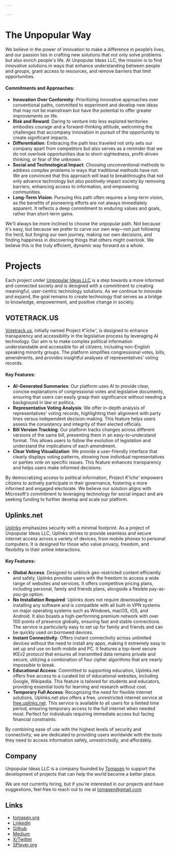 ```yaml
---

---
```


# The Unpopular Way

We believe in the power of innovation to make a difference in people’s lives, and our passion lies in crafting new solutions that not only solve problems but also enrich people's life. At Unpopular Ideas LLC, the mission is to find innovative solutions in ways that enhance understanding between people and groups, grant access to resources, and remove barriers that limit opportunities. 

#### Commitments and Approaches:

- **Innovation Over Conformity**: Prioritizing innovative approaches over conventional paths, committed to experiment and develop new ideas that may not be mainstream but have the potential to offer greater improvements on life.
- **Risk and Reward**: Daring to venture into less explored territories embodies courage and a forward-thinking attitude, welcoming the challenges that accompany innovation in pursuit of the opportunity to create significant impacts.
- **Differentiation**: Embracing the path less traveled not only sets our company apart from competitors but also serves as a reminder that we do not overlook opportunities due to short-sightedness, profit-driven thinking, or fear of the unknown.
- **Social and Technological Impact**: Choosing unconventional methods to address complex problems in ways that traditional methods have not. We are convinced that this approach will lead to breakthroughs that not only advance technology but also positively impact society by removing barriers, enhancing access to information, and empowering communities.
- **Long-Term Vision**: Pursuing this path often requires a long-term vision, as the benefits of pioneering efforts are not always immediately apparent. It reflects a deep commitment to enduring values and goals, rather than short-term gains.

We'll always be more inclined to choose the unpopular path. Not because it's easy, but because we prefer to carve our own way—not just following the herd, but forging our own journey, making our own decisions, and finding happiness in discovering things that others might overlook. We believe this is the truly efficient, dynamic way forward as a whole.

# Projects

Each project under [Unpopular Ideas LLC](https://upop.io) is a step towards a more informed and connected society and is designed with a commitment to creating meaningful, user-centric technology solutions. As we continue to innovate and expand, the goal remains to create technology that serves as a bridge to knowledge, empowerment, and positive change in society.

## VOTETRACK.US
 
[Votetrack.us](https://votetrack.us), initially named Project *K'iche'*, is designed to enhance transparency and accessibility in the legislative process by leveraging AI technology. Our aim is to make complex political information understandable and accessible for all citizens, including non-English speaking minority groups. The platform simplifies congressional votes, bills, amendments, and provides insightful analyses of representatives' voting records.

#### Key Features:

- **AI-Generated Summaries**: Our platform uses AI to provide clear, concise explanations of congressional votes and legislative documents, ensuring that users can easily grasp their significance without needing a background in law or politics.
- **Representative Voting Analysis**: We offer in-depth analysis of representatives' voting records, highlighting their alignment with party lines versus independent decision-making. This feature helps users assess the consistency and integrity of their elected officials.
- **Bill Version Tracking**: Our platform tracks changes across different versions of the same bill, presenting them in an easy-to-understand format. This allows users to follow the evolution of legislation and understand the implications of each amendment.
- **Clear Voting Visualization**: We provide a user-friendly interface that clearly displays voting patterns, showing how individual representatives or parties vote on specific issues. This feature enhances transparency and helps users make informed decisions.

By democratizing access to political information, Project *K'iche'* empowers citizens to actively participate in their governance, fostering a more informed and engaged electorate. We believe our solution aligns with Microsoft's commitment to leveraging technology for social impact and are seeking funding to further develop and scale our platform.

## Uplinks.net

[Uplinks](https://uplinks.net) emphasizes security with a minimal footprint. As a project of Unpopular Ideas LLC, Uplinks strives to provide seamless and secure internet access across a variety of devices, from mobile phones to personal computers. It is designed for those who value privacy, freedom, and flexibility in their online interactions.

#### Key Features:

- **Global Access**: Designed to unblock geo-restricted content efficiently and safely, Uplinks provides users with the freedom to access a wide range of websites and services. It offers competitive pricing plans, including personal, family and friends plans, alongside a flexible pay-as-you-go option.
- **No Installation Required**: Uplinks does not require downloading or installing any software and is compatible with all built-in VPN systems on major operating systems such as Windows, macOS, iOS, and Android. It also boasts a high-performing premium network with over 100 points of presence globally, ensuring fast and stable connections. The service is particularly easy to set up for family and friends and can be quickly used on borrowed devices.
- **Instant Connectivity**: Offers instant connectivity across unlimited devices without the need to install any apps, making it extremely easy to set up and use on both mobile and PC. It features a top-level secure IKEv2 protocol that ensures all transmitted data remains private and secure, utilizing a combination of four cipher algorithms that are nearly impossible to break.
- **Educational Access**: Committed to supporting education, Uplinks.net offers free access to a curated list of educational websites, including Google, Wikipedia. This feature is tailored for students and educators, providing essential tools for learning and research without cost.
- **Temporary Full Access**: Recognizing the need for flexible internet solutions, Uplinks.net also offers a free, unrestricted internet service at [free.uplinks.net](https://free.uplinks.net). This service is available to all users for a limited time period, ensuring temporary access to the full internet when needed most. Perfect for individuals requiring immediate access but facing financial constraints.

By combining ease of use with the highest levels of security and connectivity, we are dedicated to providing users worldwide with the tools they need to access information safely, unrestrictedly, and affordably.

## Company

Unpopular Ideas LLC is a company founded by [Tomasen](https://github.com/tomasen) to support the development of projects that can help the world become a better place.

We are not currently hiring, but if you're interested in our projects and have suggestions, feel free to reach out to me at tomasen@gmail.com

## Links

- [tomasen.org](https://tomasen.org)
- [Linkedin](https://www.linkedin.com/in/tomasen1/)
- [Github](https://github.com/tomasen)
- [Medium](https://story.tomasen.org)
- [X/Twitter](https://twitter.com/TOMAS3N)
- [SPlayer.org](https://splayer.org)
